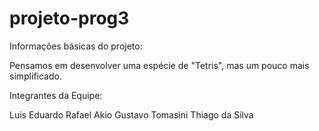 # projeto-prog3

Informações básicas do projeto:

Pensamos em desenvolver uma espécie de "Tetris", mas um pouco mais simplificado.



Integrantes da Equipe:

Luis Eduardo
Rafael Akio
Gustavo Tomasini
Thiago da Silva
